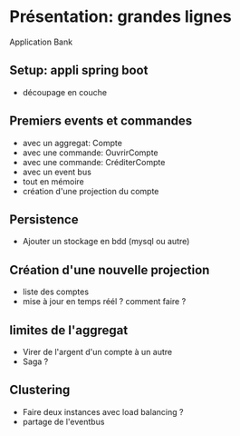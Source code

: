 # Présentation: grandes lignes

Application Bank

## Setup: appli spring boot

* découpage en couche

## Premiers events et commandes

* avec un aggregat: Compte
* avec une commande: OuvrirCompte
* avec une commande: CréditerCompte
* avec un event bus
* tout en mémoire
* création d'une projection du compte

## Persistence

* Ajouter un stockage en bdd (mysql ou autre)

## Création d'une nouvelle projection

* liste des comptes
* mise à jour en temps réél ? comment faire ?

## limites de l'aggregat

* Virer de l'argent d'un compte à un autre
* Saga ? 

## Clustering 

* Faire deux instances avec load balancing ?
* partage de l'eventbus


